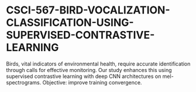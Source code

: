 # CSCI-567-BIRD-VOCALIZATION-CLASSIFICATION-USING-SUPERVISED-CONTRASTIVE-LEARNING
Birds, vital indicators of environmental health, require accurate identification through calls for effective monitoring. Our study enhances this using supervised contrastive learning with deep CNN architectures on mel-spectrograms. Objective: improve training convergence.
